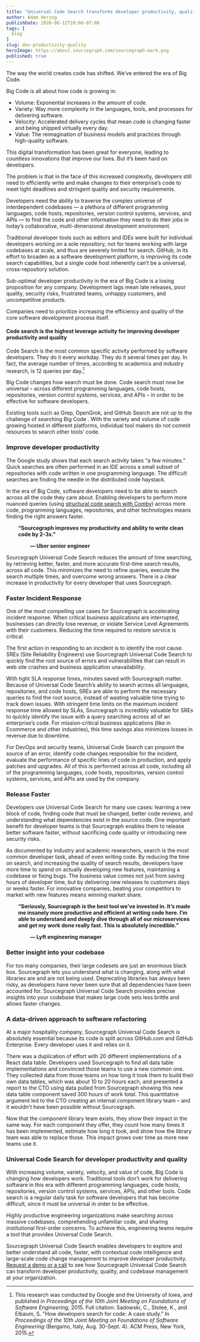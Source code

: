 ```yaml
---
title: "Universal Code Search transforms developer productivity, quality, and codebase management"
author: Adam Herzog
publishDate: 2020-06-12T10:00-07:00
tags: [
  blog
]
slug: dev-productivity-quality
heroImage: https://about.sourcegraph.com/sourcegraph-mark.png
published: true
---
```


The way the world creates code has shifted. We’ve entered the era of Big Code.

Big Code is all about how code is growing in:
- Volume: Exponential increases in the amount of code.
- Variety: Way more complexity in the languages, tools, and processes for delivering software.
- Velocity: Accelerated delivery cycles that mean code is changing faster and being shipped virtually every day.
- Value: The reimagination of business models and practices through high-quality software.

This digital transformation has been great for everyone, leading to countless innovations that improve our lives. But it’s been hard on developers.

The problem is that in the face of this increased complexity, developers still need to efficiently write and make changes to their enterprise’s code to meet tight deadlines and stringent quality and security requirements.

Developers need the ability to traverse the complex universe of interdependent codebases — a plethora of different programming languages, code hosts, repositories, version control systems, services, and APIs — to find the code and other information they need to do their jobs in today’s collaborative, multi-dimensional development environment.

Traditional developer tools such as editors and IDEs were built for individual developers working on a sole repository, not for teams working with large codebases at scale, and thus are severely limited for search. GitHub, in its effort to broaden as a software development platform, is improving its code search capabilities, but a single code host inherently can’t be a universal, cross-repository solution.

Sub-optimal developer productivity in the era of Big Code is a losing proposition for any company. Development lags mean late releases, poor quality, security risks, frustrated teams, unhappy customers, and uncompetitive products.

Companies need to prioritize increasing the efficiency and quality of the core software development process itself.

#### Code search is the highest leverage activity for improving developer productivity and quality

Code Search is the most common specific activity performed by software developers. They do it every workday. They do it several times per day. In fact, the average number of times, according to academics and industry research, is 12 queries per day.[^1] 

Big Code changes how search must be done. Code search must now be universal – across different programming languages, code hosts, repositories, version control systems, services, and APIs – in order to be effective for software developers. 

Existing tools such as Grep, OpenGrok, and GitHub Search are not up to the challenge of searching Big Code . With the variety and volume of code growing hosted in different platforms, individual tool makers do not commit resources to search other tools’ code.

### Improve developer productivity

The Google study shows that each search activity takes “a few minutes.” Quick searches are often performed in an IDE across a small subset of repositories with code written in one programming language. The difficult searches are finding the needle in the distributed code haystack. 

In the era of Big Code, software developers need to be able to search across all the code they care about. Enabling developers to perform more nuanced queries (using [structural code search with Comby](https://about.sourcegraph.com/blog/going-beyond-regular-expressions-with-structural-code-search)) across more code, programming languages, repositories, and other technologies means finding the right answers faster.

<div style="padding-left: 2rem">
  
**“Sourcegraph improves my productivity and ability to write clean code by 2-3x."**
</div>
<div style="padding-left: 4rem">
  
**— Uber senior engineer**
</div>

Sourcegraph Universal Code Search reduces the amount of time searching, by retrieving better, faster, and more accurate first-time search results, across all code. This minimizes the need to refine queries, execute the search multiple times, and overcome wrong answers. There is a clear increase in productivity for every developer that uses Sourcegraph.


### Faster Incident Response

One of the most compelling use cases for Sourcegraph is accelerating incident response. When critical business applications are interrupted, businesses can directly lose revenue, or violate Service Level Agreements with their customers. Reducing the time required to restore service is critical.

The first action in responding to an incident is to identify the root cause. SREs (Site Reliability Engineers) use Sourcegraph Universal Code Search to quickly find the root source of errors and vulnerabilities that can result in web site crashes and business application unavailability.

With tight SLA response times, minutes saved with Sourcegraph matter. Because of Universal Code Search’s ability to search across all languages, repositories, and code hosts, SREs are able to perform the necessary queries to find the root source, instead of wasting valuable time trying to track down issues. With stringent time limits on the maximum incident response time allowed by SLAs, Sourcegraph is incredibly valuable for SREs to quickly identify the issue with a query searching across all of an enterprise’s code. For mission-critical business applications (like in Ecommerce and other industries), this time savings also minimizes losses in revenue due to downtime.

For DevOps and security teams, Universal Code Search can pinpoint the source of an error, identify code changes responsible for the incident, evaluate the performance of specific lines of code in production, and apply patches and upgrades. All of this is performed across all code, including all of the programming languages, code hosts, repositories, version control systems, services, and APIs are used by the company.

### Release Faster

Developers use Universal Code Search for many use cases: learning a new block of code, finding code that must be changed, better code reviews, and understanding what dependencies exist in the source code. One important benefit for developer teams is that Sourcegraph enables them to release better software faster, without sacrificing code quality or introducing new security risks.

As documented by industry and academic researchers, search is the most common developer task, ahead of even writing code. By reducing the time on search, and increasing the quality of search results, developers have more time to spend on actually developing new features, maintaining a codebase or fixing bugs. The business value comes not just from saving hours of developer time, but by delivering new releases to customers days or weeks faster. For innovative companies, beating your competitors to market with new features means winning market share.

<div style="padding-left: 2rem">
  
**“Seriously, Sourcegraph is the best tool we’ve invested in. It’s made me insanely more productive and efficient at writing code here. I’m able to understand and deeply dive through all of our microservices and get my work done really fast. This is absolutely incredible.”** 
</div>
<div style="padding-left: 4rem">
  
**— Lyft engineering manager** 

</div>

### Better insight into your codebase

For too many companies, their large codesets are just an enormous black box. Sourcegraph lets you understand what is changing, along with what libraries are and are not being used. Deprecating libraries has always been risky, as developers have never been sure that all dependencies have been accounted for. Sourcegraph Universal Code Search provides precise insights into your codebase that makes large code sets less brittle and allows faster changes.

### A data-driven approach to software refactoring

At a major hospitality company, Sourcegraph Universal Code Search is absolutely essential because its code is split across GitHub.com and GitHub Enterprise. Every developer uses it and relies on it.

There was a duplication of effort with 20 different implementations of a React data table. Developers used Sourcegraph to find all data table implementations and convinced those teams to use a new common one. They collected data from those teams on how long it took them to build their own data tables, which was about 10 to 20 hours each, and presented a report to the CTO using data pulled from Sourcegraph showing this new data table component saved 300 hours of work total. This quantitative argument led to the CTO creating an internal component library team – and it wouldn't have been possible without Sourcegraph.

Now that the component library team exists, they show their impact in the same way. For each component they offer, they count how many times it has been implemented, estimate how long it took, and show how the library team was able to replace those. This impact grows over time as more new teams use it.

### Universal Code Search for developer productivity and quality

With increasing volume, variety, velocity, and value of code, Big Code is changing how developers work. Traditional tools don't work for delivering software in this era with different programming languages, code hosts, repositories, version control systems, services, APIs, and other tools. Code search is a regular daily task for software developers that has become difficult, since it must be universal in order to be effective.

Highly productive engineering organizations make searching across massive codebases, comprehending unfamiliar code, and sharing institutional first-order concerns. To achieve this, engineering teams require a tool that provides Universal Code Search.

Sourcegraph Universal Code Search enables developers to explore and better understand all code, faster, with contextual code intelligence and large-scale code change management to improve developer productivity. [Request a demo or a call](https://about.sourcegraph.com/contact/request-demo/) to see how Sourcegraph Universal Code Search can transform developer productivity, quality, and codebase management at your organization. 

[^1]: This research was conducted by Google and the University of Iowa, and published in *Proceedings of the 10th Joint Meeting on Foundations of Software Engineering*, 2015. Full citation: Sadowski, C., Stolee, K., and Elbaum, S. "How developers search for code: A case study." *In Proceedings of the 10th Joint Meeting on Foundations of Software Engineering* (Bergamo, Italy, Aug. 30-Sept. 4). ACM Press, New York, 2015.
